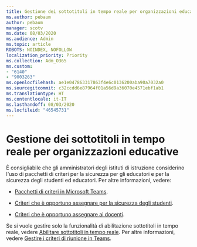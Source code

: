 ```yaml
---
title: Gestione dei sottotitoli in tempo reale per organizzazioni educative
ms.author: pebaum
author: pebaum
manager: scotv
ms.date: 08/03/2020
ms.audience: Admin
ms.topic: article
ROBOTS: NOINDEX, NOFOLLOW
localization_priority: Priority
ms.collection: Adm_O365
ms.custom:
- "6140"
- "9003263"
ms.openlocfilehash: ae1e047863317863f4e6c0136200aba90a7032a0
ms.sourcegitcommit: c32ccdd6e87964f01a56d9a36070e4571ebf1ab1
ms.translationtype: HT
ms.contentlocale: it-IT
ms.lasthandoff: 08/03/2020
ms.locfileid: "46545731"
---
```

# <a name="managing-live-captions-for-education-organizations"></a>Gestione dei sottotitoli in tempo reale per organizzazioni educative

È consigliabile che gli amministratori degli istituti di istruzione considerino l'uso di pacchetti di criteri per la sicurezza per gli educatori e per la sicurezza degli studenti ed educatori. Per altre informazioni, vedere:  

- [Pacchetti di criteri in Microsoft Teams](https://docs.microsoft.com/microsoftteams/policy-packages-edu#policy-packages-in-microsoft-teams).  
    
- [Criteri che è opportuno assegnare per la sicurezza degli studenti](https://docs.microsoft.com/microsoftteams/policy-packages-edu#policies-that-should-be-assigned-for-student-safety).

- [Criteri che è opportuno assegnare ai docenti](https://docs.microsoft.com/microsoftteams/policy-packages-edu#policies-that-should-be-assigned-for-educators).

Se si vuole gestire solo la funzionalità di abilitazione sottotitoli in tempo reale, vedere [Abilitare sottotitoli in tempo reale](https://docs.microsoft.com/microsoftteams/meeting-policies-in-teams#enable-live-captions). Per altre informazioni, vedere [Gestire i criteri di riunione in Teams](https://docs.microsoft.com/microsoftteams/meeting-policies-in-teams).